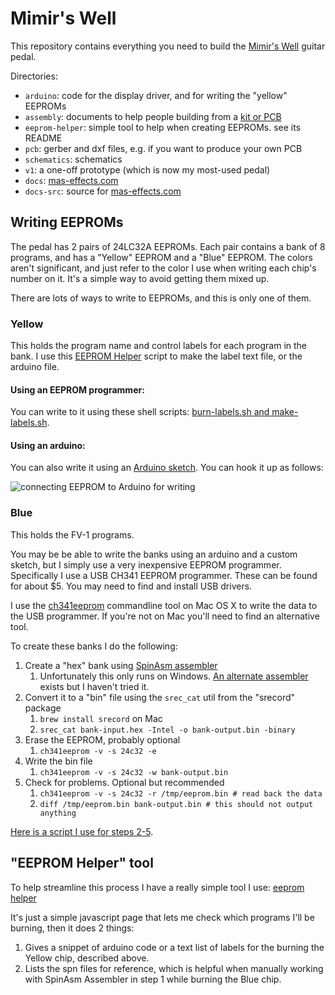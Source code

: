 # Mimir's Well

This repository contains everything you need to build the [Mimir's Well](https://mas-effects.com) guitar pedal.

Directories:

* `arduino`: code for the display driver, and for writing the "yellow" EEPROMs
* `assembly`: documents to help people building from a [kit or PCB](https://mas-effects.square.site/shop/diy/5)
* `eeprom-helper`: simple tool to help when creating EEPROMs. see its README 
* `pcb`: gerber and dxf files, e.g. if you want to produce your own PCB
* `schematics`: schematics
* `v1`: a one-off prototype (which is now my most-used pedal)
* `docs`: [mas-effects.com](https://mas-effects.com)
* `docs-src`: source for [mas-effects.com](https://mas-effects.com)

## Writing EEPROMs

The pedal has 2 pairs of 24LC32A EEPROMs. Each pair contains a bank of 8 programs, and has a "Yellow" EEPROM and a "Blue" EEPROM.  The colors aren't significant, and just refer to the color I use when writing each chip's number on it. It's a simple way to avoid getting them mixed up.

There are lots of ways to write to EEPROMs, and this is only one of them.

### Yellow

This holds the program name and control labels for each program in the bank. I use this [EEPROM Helper](https://github.com/mstratman/fv1-pedal-platform/tree/master/eeprom-helper) script to make the label text file, or the arduino file.

#### Using an EEPROM programmer:

You can write to it using these shell scripts: [burn-labels.sh and make-labels.sh](https://gist.github.com/mstratman/d541932adb592097963afa8c9aeca4c1).

####  Using an arduino:

You can also write it using an [Arduino sketch](/arduino/eeprom/eeprom.ino). You can hook it up as follows:

![connecting EEPROM to Arduino for writing](/v1/schematics/eeprom%20prgramming_bb.png)


### Blue

This holds the FV-1 programs.

You may be be able to write the banks using an arduino and a custom sketch, but I simply use a very inexpensive EEPROM programmer.  Specifically I use a USB CH341 EEPROM programmer.  These can be found for about $5.  You may need to find and install USB drivers. 

I use the [ch341eeprom](https://github.com/command-tab/ch341eeprom) commandline tool on Mac OS X to write the data to the USB programmer.  If you're not on Mac you'll need to find an alternative tool.

To create these banks I do the following:

1. Create a "hex" bank using [SpinAsm assembler](http://spinsemi.com/products.html)
    1. Unfortunately this only runs on Windows. [An alternate assembler](https://github.com/ndf-zz/asfv1) exists but I haven't tried it.
2. Convert it to a "bin" file using the `srec_cat` util from the "srecord" package
    1. `brew install srecord` on Mac
    2. `srec_cat bank-input.hex -Intel -o bank-output.bin -binary`
3. Erase the EEPROM, probably optional
    1. `ch341eeprom -v -s 24c32 -e`
4. Write the bin file
    1. `ch341eeprom -v -s 24c32 -w bank-output.bin`
5. Check for problems. Optional but recommended
    1. `ch341eeprom -v -s 24c32 -r /tmp/eeprom.bin # read back the data`
    2. `diff /tmp/eeprom.bin bank-output.bin # this should not output anything`


[Here is a script I use for steps 2-5](https://gist.github.com/mstratman/5ede44bfd3bc87219b2a90b9920d51e1).

## "EEPROM Helper" tool

To help streamline this process I have a really simple tool I use: [eeprom helper](https://github.com/mstratman/fv1-pedal-platform/tree/master/eeprom-helper)

It's just a simple javascript page that lets me check which programs I'll be burning, then it does 2 things:

1. Gives a snippet of arduino code or a text list of labels for the burning the Yellow chip, described above.
2. Lists the spn files for reference, which is helpful when manually working with SpinAsm Assembler in step 1 while burning the Blue chip.
